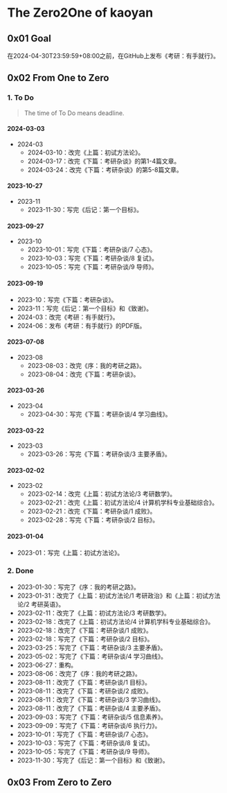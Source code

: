 # The Zero2One of kaoyan

## 0x01 Goal

在2024-04-30T23:59:59+08:00之前，在GitHub上发布《考研：有手就行》。

## 0x02 From One to Zero

### 1. To Do

> The time of To Do means deadline.

#### 2024-03-03

- 2024-03
  - 2024-03-10：改完《上篇：初试方法论》。
  - 2024-03-17：改完《下篇：考研杂谈》的第1-4篇文章。
  - 2024-03-24：改完《下篇：考研杂谈》的第5-8篇文章。

#### 2023-10-27

- 2023-11
  - 2023-11-30：写完《后记：第一个目标》。

#### 2023-09-27

- 2023-10
  - 2023-10-01：写完《下篇：考研杂谈/7 心态》。
  - 2023-10-03：写完《下篇：考研杂谈/8 复试》。
  - 2023-10-05：写完《下篇：考研杂谈/9 导师》。

#### 2023-09-19

- 2023-10：写完《下篇：考研杂谈》。
- 2023-11：写完《后记：第一个目标》和《致谢》。
- 2024-03：改完《考研：有手就行》。
- 2024-06：发布《考研：有手就行》的PDF版。

#### 2023-07-08

- 2023-08
  - 2023-08-03：改完《序：我的考研之路》。
  - 2023-08-04：改完《下篇：考研杂谈》。

#### 2023-03-26

- 2023-04
  - 2023-04-30：写完《下篇：考研杂谈/4 学习曲线》。

#### 2023-03-22

- 2023-03
  - 2023-03-26：写完《下篇：考研杂谈/3 主要矛盾》。

#### 2023-02-02

- 2023-02
  - 2023-02-14：改完《上篇：初试方法论/3 考研数学》。
  - 2023-02-21：改完《上篇：初试方法论/4 计算机学科专业基础综合》。
  - 2023-02-21：改完《下篇：考研杂谈/1 成败》。
  - 2023-02-28：写完《下篇：考研杂谈/2 目标》。

#### 2023-01-04

- 2023-01：写完《上篇：初试方法论》。

### 2. Done

- 2023-01-30：写完了《序：我的考研之路》。
- 2023-01-31：改完了《上篇：初试方法论/1 考研政治》和《上篇：初试方法论/2 考研英语》。
- 2023-02-11：改完了《上篇：初试方法论/3 考研数学》。
- 2023-02-18：改完了《上篇：初试方法论/4 计算机学科专业基础综合》。
- 2023-02-18：改完了《下篇：考研杂谈/1 成败》。
- 2023-02-18：写完了《下篇：考研杂谈/2 目标》。
- 2023-03-25：写完了《下篇：考研杂谈/3 主要矛盾》。
- 2023-05-02：写完了《下篇：考研杂谈/4 学习曲线》。
- 2023-06-27：重构。
- 2023-08-06：改完了《序：我的考研之路》。
- 2023-08-11：改完了《下篇：考研杂谈/1 目标》。
- 2023-08-11：改完了《下篇：考研杂谈/2 成败》。
- 2023-08-11：改完了《下篇：考研杂谈/3 学习曲线》。
- 2023-08-11：改完了《下篇：考研杂谈/4 主要矛盾》。
- 2023-09-03：写完了《下篇：考研杂谈/5 信息素养》。
- 2023-09-09：写完了《下篇：考研杂谈/6 执行力》。
- 2023-10-01：写完了《下篇：考研杂谈/7 心态》。
- 2023-10-03：写完了《下篇：考研杂谈/8 复试》。
- 2023-10-05：写完了《下篇：考研杂谈/9 导师》。
- 2023-11-30：写完了《后记：第一个目标》和《致谢》。

## 0x03 From Zero to Zero
